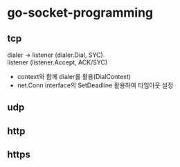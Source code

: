 # go-socket-programming

## tcp

dialer -> listener (dialer.Dial, SYC)  
listener (listener.Accept, ACK/SYC)

- context와 함께 dialer를 활용(DialContext)
- net.Conn interface의 SetDeadline 활용하여 타임아웃 설정

## udp

## http

## https
